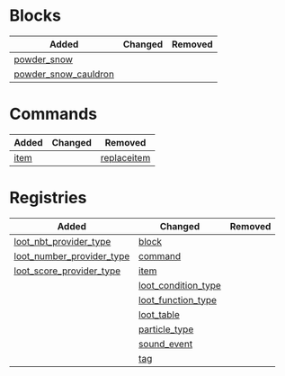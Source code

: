 # Blocks
| Added | Changed | Removed |
|-------|---------|---------|
| [powder_snow](./blocks/powder_snow.json) |  |  |
| [powder_snow_cauldron](./blocks/powder_snow_cauldron.json) |  |  |

# Commands
| Added | Changed | Removed |
|-------|---------|---------|
| [item](./commands/item.json) |  | [replaceitem](./commands/replaceitem.json) |

# Registries
| Added | Changed | Removed |
|-------|---------|---------|
| [loot_nbt_provider_type](./registries/loot_nbt_provider_type.json) | [block](./registries/block.json) |  |
| [loot_number_provider_type](./registries/loot_number_provider_type.json) | [command](./registries/command.json) |  |
| [loot_score_provider_type](./registries/loot_score_provider_type.json) | [item](./registries/item.json) |  |
|  | [loot_condition_type](./registries/loot_condition_type.json) |  |
|  | [loot_function_type](./registries/loot_function_type.json) |  |
|  | [loot_table](./registries/loot_table.json) |  |
|  | [particle_type](./registries/particle_type.json) |  |
|  | [sound_event](./registries/sound_event.json) |  |
|  | [tag](./registries/tag.json) |  |
